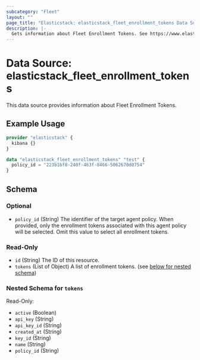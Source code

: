 ```yaml
---
subcategory: "Fleet"
layout: ""
page_title: "Elasticstack: elasticstack_fleet_enrollment_tokens Data Source"
description: |-
  Gets information about Fleet Enrollment Tokens. See https://www.elastic.co/guide/en/fleet/current/fleet-enrollment-tokens.html
---
```


# Data Source: elasticstack_fleet_enrollment_tokens

This data source provides information about Fleet Enrollment Tokens.

## Example Usage

```terraform
provider "elasticstack" {
  kibana {}
}

data "elasticstack_fleet_enrollment_tokens" "test" {
  policy_id = "223b1bf8-240f-463f-8466-5062670d0754"
}
```

<!-- schema generated by tfplugindocs -->
## Schema

### Optional

- `policy_id` (String) The identifier of the target agent policy. When provided, only the enrollment tokens associated with this agent policy will be selected. Omit this value to select all enrollment tokens.

### Read-Only

- `id` (String) The ID of this resource.
- `tokens` (List of Object) A list of enrollment tokens. (see [below for nested schema](#nestedatt--tokens))

<a id="nestedatt--tokens"></a>
### Nested Schema for `tokens`

Read-Only:

- `active` (Boolean)
- `api_key` (String)
- `api_key_id` (String)
- `created_at` (String)
- `key_id` (String)
- `name` (String)
- `policy_id` (String)
